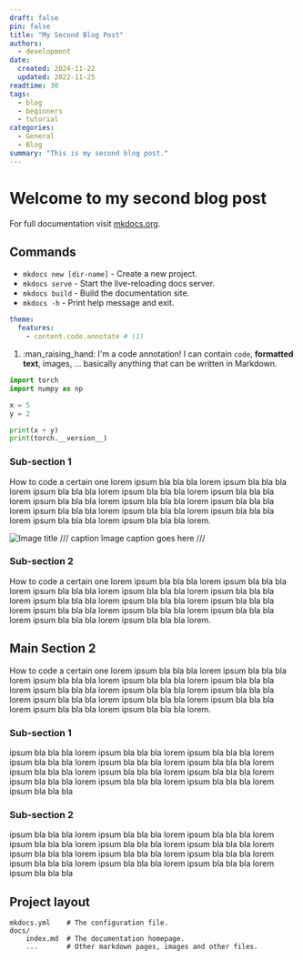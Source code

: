 ```yaml
---
draft: false
pin: false
title: "My Second Blog Post"
authors:
  - development
date:
  created: 2024-11-22
  updated: 2022-11-25
readtime: 30
tags:
  - blog
  - beginners
  - tutorial
categories:
  - General
  - Blog
summary: "This is my second blog post."
---
```


# Welcome to my second blog post

For full documentation visit [mkdocs.org](https://www.mkdocs.org).

## Commands

* `mkdocs new [dir-name]` - Create a new project.
* `mkdocs serve` - Start the live-reloading docs server.
* `mkdocs build` - Build the documentation site.
* `mkdocs -h` - Print help message and exit.


``` yaml
theme:
  features:
    - content.code.annotate # (1)
```

1.  :man_raising_hand: I'm a code annotation! I can contain `code`, __formatted
    text__, images, ... basically anything that can be written in Markdown.


```py title="pytorch.py" linenums="1" hl_lines="4 5"
import torch
import numpy as np

x = 5
y = 2

print(x + y)
print(torch.__version__)
```

### Sub-section 1
How to code a certain one lorem ipsum bla bla bla lorem ipsum bla bla bla lorem ipsum bla bla bla lorem ipsum bla bla bla lorem ipsum bla bla bla lorem ipsum bla bla bla lorem ipsum bla bla bla lorem ipsum bla bla bla lorem ipsum bla bla bla lorem ipsum bla bla bla lorem ipsum bla bla bla lorem ipsum bla bla bla lorem ipsum bla bla bla lorem.

![Image title](https://dummyimage.com/600x400/eee/aaa)
/// caption
Image caption goes here
///

### Sub-section 2
How to code a certain one lorem ipsum bla bla bla lorem ipsum bla bla bla lorem ipsum bla bla bla lorem ipsum bla bla bla lorem ipsum bla bla bla lorem ipsum bla bla bla lorem ipsum bla bla bla lorem ipsum bla bla bla lorem ipsum bla bla bla lorem ipsum bla bla bla lorem ipsum bla bla bla lorem ipsum bla bla bla lorem ipsum bla bla bla lorem.

## Main Section 2
How to code a certain one lorem ipsum bla bla bla lorem ipsum bla bla bla lorem ipsum bla bla bla lorem ipsum bla bla bla lorem ipsum bla bla bla lorem ipsum bla bla bla lorem ipsum bla bla bla lorem ipsum bla bla bla lorem ipsum bla bla bla lorem ipsum bla bla bla lorem ipsum bla bla bla lorem ipsum bla bla bla lorem ipsum bla bla bla lorem.

### Sub-section 1
ipsum bla bla bla lorem ipsum bla bla bla lorem ipsum bla bla bla lorem ipsum bla bla bla lorem ipsum bla bla bla lorem ipsum bla bla bla lorem ipsum bla bla bla lorem ipsum bla bla bla lorem ipsum bla bla bla lorem ipsum bla bla bla lorem ipsum bla bla bla lorem ipsum bla bla bla lorem ipsum bla bla bla

### Sub-section 2
ipsum bla bla bla lorem ipsum bla bla bla lorem ipsum bla bla bla lorem ipsum bla bla bla lorem ipsum bla bla bla lorem ipsum bla bla bla lorem ipsum bla bla bla lorem ipsum bla bla bla lorem ipsum bla bla bla lorem ipsum bla bla bla lorem ipsum bla bla bla lorem ipsum bla bla bla lorem ipsum bla bla bla

## Project layout

    mkdocs.yml    # The configuration file.
    docs/
        index.md  # The documentation homepage.
        ...       # Other markdown pages, images and other files.
